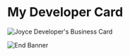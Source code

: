 
# My Developer Card

![Joyce Developer's Business Card](https://github.com/Joycechidi/Images/Joyce_Dev_Biz_card.png)

![End Banner](https://github.com/Joycechidi/Images/Joyce_Developer_Biz_Card.png)
